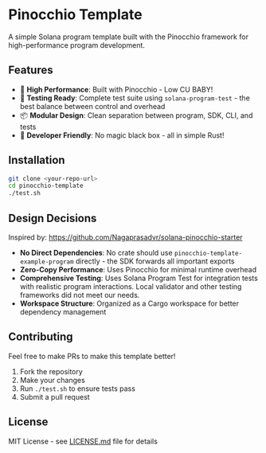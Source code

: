 # Pinocchio Template

A simple Solana program template built with the Pinocchio framework for high-performance program development.

## Features

- 🚀 **High Performance**: Built with Pinocchio - Low CU BABY!
- 🧪 **Testing Ready**: Complete test suite using `solana-program-test` - the best balance between control and overhead
- 📦 **Modular Design**: Clean separation between program, SDK, CLI, and tests
- 🔧 **Developer Friendly**: No magic black box - all in simple Rust!

## Installation

```bash
git clone <your-repo-url>
cd pinocchio-template
./test.sh
```

## Design Decisions

Inspired by: https://github.com/Nagaprasadvr/solana-pinocchio-starter

- **No Direct Dependencies**: No crate should use `pinocchio-template-example-program` directly - the SDK forwards all important exports
- **Zero-Copy Performance**: Uses Pinocchio for minimal runtime overhead
- **Comprehensive Testing**: Uses Solana Program Test for integration tests with realistic program interactions. Local validator and other testing frameworks did not meet our needs.
- **Workspace Structure**: Organized as a Cargo workspace for better dependency management

## Contributing

Feel free to make PRs to make this template better!

1. Fork the repository
2. Make your changes
3. Run `./test.sh` to ensure tests pass
4. Submit a pull request

## License

MIT License - see [LICENSE.md](LICENSE.md) file for details
